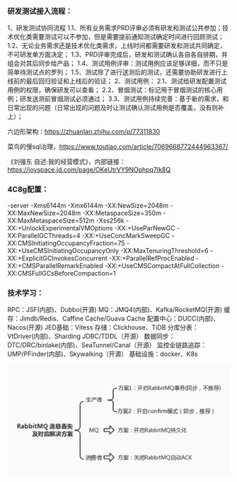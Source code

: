 ### 研发测试接入流程：

1、研发测试协同流程
 1.1、所有业务需求PRD评审必须有研发和测试公共参加；技术优化类需要测试可以不参加，但是需要提前通知测试确定时间进行回顾测试；
 1.2、无论业务需求还是技术优化类需求，上线时间都需要研发和测试共同确定，不可研发单方面决定；
 1.3、PRD评审完成后，研发和测试确认各自各自排期，并组会对其后同步给产品；
 1.4、测试用例评审：测试用例应该足够详细，而不只是简单待测试点的罗列；
 1.5、测试除了进行送测后的测试，还需要协助研发进行上线前的最后回归验证和上线后的验证；
2、测试用例：
 2.1、测试给研发配置测试用例的权限，确保研发可以查看；
 2.2、冒烟测试：标记用于冒烟测试的核心用例；研发送测前冒烟测试必须通过；
 3.3、测试用例持续完善：基于新的需求，和日常出现的问题（日常出现的问题及时让测试确认测试用例是否覆盖，没有则补上）；



六边形架构：https://zhuanlan.zhihu.com/p/77311830

菜鸟的慢sql治理，https://www.toutiao.com/article/7069668772444963367/


《刘强东 自述:我的经营模式》，内部链接：https://joyspace.jd.com/page/OKeUtrVY9NOphpq7Ik8Q





### 4C8g配置：

-server -Xms6144m -Xmx6144m -XX:NewSize=2048m -XX:MaxNewSize=2048m -XX:MetaspaceSize=350m -XX:MaxMetaspaceSize=512m -Xss256k -XX:+UnlockExperimentalVMOptions -XX:+UseParNewGC -XX:ParallelGCThreads=4 -XX:+UseConcMarkSweepGC -XX:CMSInitiatingOccupancyFraction=75 -XX:+UseCMSInitiatingOccupancyOnly -XX:MaxTenuringThreshold=6 -XX:+ExplicitGCInvokesConcurrent -XX:+ParallelRefProcEnabled -XX:+CMSParallelRemarkEnabled -XX:+UseCMSCompactAtFullCollection -XX:CMSFullGCsBeforeCompaction=1



### 技术学习：

RPC：JSF(内部)、Dubbo(开源)
MQ：JMQ4(内部)、Kafka/RocketMQ(开源)
缓存：Jimdb/Redis、Caffine Cache/Guava Cache
配置中心：DUCC(内部)、Nacos(开源)
JED基础：Vitess
存储：Clickhouse、TiDB
分库分表：VtDriver(内部)、Sharding JDBC/TDDL（开源）
数据同步：DTC/DRC/binlake(内部)、SeaTunnel/Canal（开源）
监控全链路追踪：UMP/PFinder(内部)、Skywalking（开源）
基础设施：docker、K8s



![rabbitmq](%E6%97%A5%E5%B8%B8%E8%AE%B0%E5%BD%95.assets/image-20220620163520887-5714137.png)